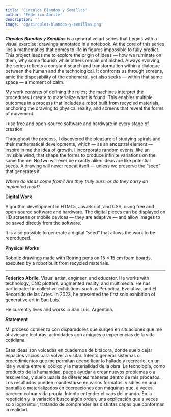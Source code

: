 ```yaml
---
title: 'Círculos Blandos y Semillas'
author: 'Federico Abrile'
description: ''
image: 'og/circulos-blandos-y-semillas.png'
---
```


**_Circulos Blandos y Semillas_** is a generative art series that begins with a visual exercise: drawings annotated in a notebook. At the core of this series lies a mathematics that comes to life in figures impossible to fully predict.
This project leads me to explore the origin of ideas — how we ruminate on them, why some flourish while others remain unfinished. Always evolving, the series reflects a constant search and transformation within a dialogue between the human and the technological. It confronts us through screens, amid the disposability of the ephemeral, yet also seeks — within that same space — a moment of calm.

My work consists of defining the rules; the machines interpret the procedures I create to materialize what is found. This enables multiple outcomes in a process that includes a robot built from recycled materials, anchoring the drawing to physical reality, and screens that reveal the forms of movement.

I use free and open-source software and hardware in every stage of creation.

Throughout the process, I discovered the pleasure of studying spirals and their mathematical developments, which — as an ancestral element — inspire in me the idea of growth. I incorporate random events, like an invisible wind, that shape the forms to produce infinite variations on the same theme. No two will ever be exactly alike: ideas are like potential seeds. A drawing will never repeat itself — unless we preserve the “seed” that generates it.

_Where do ideas come from? Are they truly ours, or do they carry an implanted mold?_

**Digital Work**

Algorithm development in HTML5, JavaScript, and CSS, using free and open-source software and hardware.
The digital pieces can be displayed on HD screens or mobile devices — they are adaptive — and allow images to be saved directly from the software.

It is also possible to generate a digital “seed” that allows the work to be reproduced.

**Physical Works**

Robotic drawings made with Rotring pens on 15 × 15 cm foam boards, executed by a robot built from recycled materials.

---

**Federico Abrile**. Visual artist, engineer, and educator. He works with technology, CNC plotters, augmented reality, and multimedia. He has participated in collective exhibitions such as Periódica, Evolutiva, and El Recorrido de las Artes. In 2023, he presented the first solo exhibition of generative art in San Luis.

He currently lives and works in San Luis, Argentina.

**Statement**

Mi proceso comienza con disparadores que surgen en situaciones que me atraviesan: lecturas, actividades con amigues o experiencias de la vida cotidiana.

Esas ideas son volcadas en cuadernos de bitácora, donde suelo dejar espacios vacíos para volver a visitar. Intento generar sistemas o procedimientos que me permitan decodificar lo hallado y recrearlo, en un ida y vuelta entre el código y la materialidad de la obra. La tecnología, como producto de la humanidad, puede ayudar a crear nuevos problemas o a resolverlos, y suelo usarla de diferentes maneras dentro de mis procesos. Los resultados pueden manifestarse en varios formatos: visibles en una pantalla o materializados en cocreaciones con máquinas que, a veces, parecen cobrar vida propia. Intento entender el caos del mundo. En la repetición y la variación busco algún orden, una explicación que a veces solo logro intuir, tratando de comprender las distintas capas que conforman la realidad.
